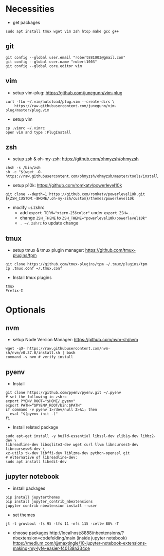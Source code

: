 # Necessities

* get packages
```
sudo apt install tmux wget vim zsh htop make gcc g++
```

## git

```
git config --global user.email "robert881003@gmail.com"
git config --global user.name "robert1003"
git config --global core.editor vim
```

## vim

* setup vim-plug: https://github.com/junegunn/vim-plug
```
curl -fLo ~/.vim/autoload/plug.vim --create-dirs \
    https://raw.githubusercontent.com/junegunn/vim-plug/master/plug.vim
```

* setup vim
```
cp .vimrc ~/.vimrc
open vim and type :PlugInstall
```

## zsh

* setup zsh & oh-my-zsh: https://github.com/ohmyzsh/ohmyzsh
```
chsh -s /bin/zsh
sh -c "$(wget -O- https://raw.githubusercontent.com/ohmyzsh/ohmyzsh/master/tools/install.sh)"
```

* setup p10k: https://github.com/romkatv/powerlevel10k
```
git clone --depth=1 https://github.com/romkatv/powerlevel10k.git ${ZSH_CUSTOM:-$HOME/.oh-my-zsh/custom}/themes/powerlevel10k
```

* modify ~/.zshrc
  * add `export TERM="xterm-256color"` under `export ZSH=...`
  * change `ZSH_THEME` to `ZSH_THEME="powerlevel10k/powerlevel10k"`
  * `. ~/.zshrc` to update change

## tmux

* setup tmux & tmux plugin manager: https://github.com/tmux-plugins/tpm
```
git clone https://github.com/tmux-plugins/tpm ~/.tmux/plugins/tpm
cp .tmux.conf ~/.tmux.conf
```

* Install tmux plugins
```
tmux
Prefix-I
```

# Optionals

## nvm

* setup Node Version Manager: https://github.com/nvm-sh/nvm
```
wget -qO- https://raw.githubusercontent.com/nvm-sh/nvm/v0.37.0/install.sh | bash
command -v nvm # verify install
```

## pyenv

* Install
```
git clone https://github.com/pyenv/pyenv.git ~/.pyenv
# set the following in zshrc
export PYENV_ROOT="$HOME/.pyenv"
export PATH="$PYENV_ROOT/bin:$PATH"
if command -v pyenv 1>/dev/null 2>&1; then
  eval "$(pyenv init -)"
fi
```

* Install related package
```
sudo apt-get install -y build-essential libssl-dev zlib1g-dev libbz2-dev \
libreadline-dev libsqlite3-dev wget curl llvm libncurses5-dev libncursesw5-dev \
xz-utils tk-dev libffi-dev liblzma-dev python-openssl git
# Alternative of libreadline-dev:
sudo apt install libedit-dev
```

## jupyter notebook

* install packages
```
pip install jupyterthemes
pip install jupyter_contrib_nbextensions
jupyter contrib nbextension install --user
```

* set themes
```
jt -t gruvboxl -fs 95 -tfs 11 -nfs 115 -cellw 88% -T
```

* choose packages
http://localhost:8888/nbextensions/?nbextension=codefolding/main (inside jupyter notebook)
https://medium.com/@maxtingle/10-jupyter-notebook-extensions-making-my-lyfe-easier-f40139a334ce
